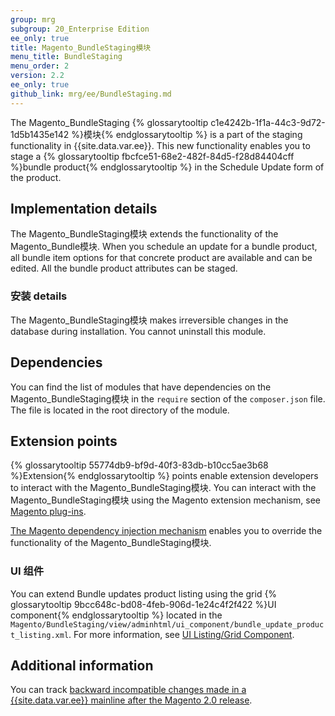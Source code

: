 ```yaml
---
group: mrg
subgroup: 20_Enterprise Edition
ee_only: true
title: Magento_BundleStaging模块
menu_title: BundleStaging
menu_order: 2
version: 2.2
ee_only: true
github_link: mrg/ee/BundleStaging.md
---
```



The Magento_BundleStaging {% glossarytooltip c1e4242b-1f1a-44c3-9d72-1d5b1435e142 %}模块{% endglossarytooltip %} is a part of the staging functionality in {{site.data.var.ee}}. This new functionality enables you to stage a {% glossarytooltip fbcfce51-68e2-482f-84d5-f28d84404cff %}bundle product{% endglossarytooltip %} in the Schedule Update form of the product.

## Implementation details

The Magento_BundleStaging模块 extends the functionality of the Magento_Bundle模块. When you schedule an update for a bundle product, all bundle item options for that concrete product are available and can be edited. All the bundle product attributes can be staged.

### 安装 details

The Magento_BundleStaging模块 makes irreversible changes in the database during installation. You cannot uninstall this module.

## Dependencies

You can find the list of modules that have dependencies on the Magento_BundleStaging模块 in the `require` section of the `composer.json` file. The file is located in the root directory of the module.

## Extension points

{% glossarytooltip 55774db9-bf9d-40f3-83db-b10cc5ae3b68 %}Extension{% endglossarytooltip %} points enable extension developers to interact with the Magento_BundleStaging模块. You can interact with the Magento_BundleStaging模块 using the Magento extension mechanism, see [Magento plug-ins](http://devdocs.magento.com/guides/v2.2/extension-dev-guide/plugins.html).

[The Magento dependency injection mechanism](http://devdocs.magento.com/guides/v2.2/extension-dev-guide/depend-inj.html) enables you to override the functionality of the Magento_BundleStaging模块.

### UI 组件

You can extend Bundle updates product listing using  the grid {% glossarytooltip 9bcc648c-bd08-4feb-906d-1e24c4f2f422 %}UI component{% endglossarytooltip %} located in the `Magento/BundleStaging/view/adminhtml/ui_component/bundle_update_product_listing.xml`. For more information, see [UI Listing/Grid Component](http://devdocs.magento.com/guides/v2.2/ui_comp_guide/components/ui-listing-grid.html).

## Additional information

You can track [backward incompatible changes made in a {{site.data.var.ee}} mainline after the Magento 2.0 release](http://devdocs.magento.com/guides/v2.0/release-notes/backward-incompatible-changes/commerce.html).
